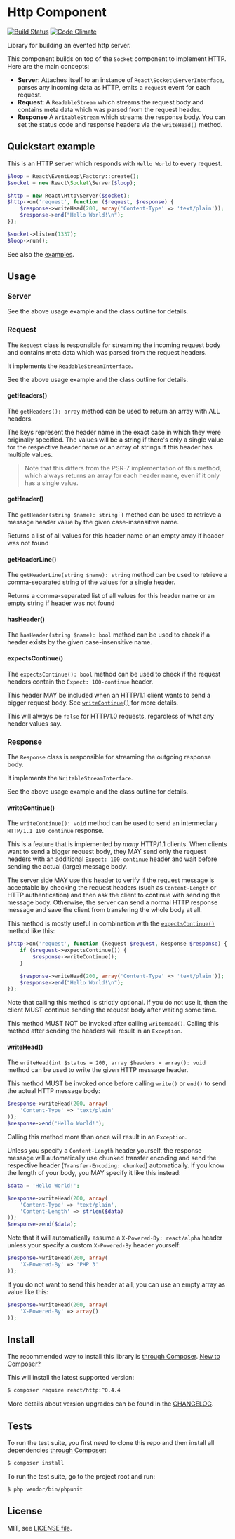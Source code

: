 # Http Component

[![Build Status](https://secure.travis-ci.org/reactphp/http.png?branch=master)](http://travis-ci.org/reactphp/http) [![Code Climate](https://codeclimate.com/github/reactphp/http/badges/gpa.svg)](https://codeclimate.com/github/reactphp/http)

Library for building an evented http server.

This component builds on top of the `Socket` component to implement HTTP. Here
are the main concepts:

* **Server**: Attaches itself to an instance of
  `React\Socket\ServerInterface`, parses any incoming data as HTTP, emits a
  `request` event for each request.
* **Request**: A `ReadableStream` which streams the request body and contains
  meta data which was parsed from the request header.
* **Response** A `WritableStream` which streams the response body. You can set
  the status code and response headers via the `writeHead()` method.


## Quickstart example

This is an HTTP server which responds with `Hello World` to every request.

```php
$loop = React\EventLoop\Factory::create();
$socket = new React\Socket\Server($loop);

$http = new React\Http\Server($socket);
$http->on('request', function ($request, $response) {
    $response->writeHead(200, array('Content-Type' => 'text/plain'));
    $response->end("Hello World!\n");
});

$socket->listen(1337);
$loop->run();
```

See also the [examples](examples).

## Usage

### Server

See the above usage example and the class outline for details.

### Request

The `Request` class is responsible for streaming the incoming request body
and contains meta data which was parsed from the request headers.

It implements the `ReadableStreamInterface`.

See the above usage example and the class outline for details.

#### getHeaders()

The `getHeaders(): array` method can be used to
return an array with ALL headers.

The keys represent the header name in the exact case in which they were
originally specified. The values will be a string if there's only a single
value for the respective header name or an array of strings if this header
has multiple values.

> Note that this differs from the PSR-7 implementation of this method,
which always returns an array for each header name, even if it only has a
single value.

#### getHeader()

The `getHeader(string $name): string[]` method can be used to
retrieve a message header value by the given case-insensitive name.

Returns a list of all values for this header name or an empty array if header was not found

#### getHeaderLine()

The `getHeaderLine(string $name): string` method can be used to
retrieve a comma-separated string of the values for a single header.

Returns a comma-separated list of all values for this header name or an empty string if header was not found

#### hasHeader()

The `hasHeader(string $name): bool` method can be used to
check if a header exists by the given case-insensitive name.

#### expectsContinue()

The `expectsContinue(): bool` method can be used to
check if the request headers contain the `Expect: 100-continue` header.

This header MAY be included when an HTTP/1.1 client wants to send a bigger
request body.
See [`writeContinue()`](#writecontinue) for more details.

This will always be `false` for HTTP/1.0 requests, regardless of what
any header values say.

### Response

The `Response` class is responsible for streaming the outgoing response body.

It implements the `WritableStreamInterface`.

See the above usage example and the class outline for details.

#### writeContinue()

The `writeContinue(): void` method can be used to
send an intermediary `HTTP/1.1 100 continue` response.

This is a feature that is implemented by *many* HTTP/1.1 clients.
When clients want to send a bigger request body, they MAY send only the request
headers with an additional `Expect: 100-continue` header and wait before
sending the actual (large) message body.

The server side MAY use this header to verify if the request message is
acceptable by checking the request headers (such as `Content-Length` or HTTP
authentication) and then ask the client to continue with sending the message body.
Otherwise, the server can send a normal HTTP response message and save the
client from transfering the whole body at all.

This method is mostly useful in combination with the
[`expectsContinue()`](#expectscontinue) method like this:

```php
$http->on('request', function (Request $request, Response $response) {
    if ($request->expectsContinue()) {
        $response->writeContinue();
    }

    $response->writeHead(200, array('Content-Type' => 'text/plain'));
    $response->end("Hello World!\n");
});
```

Note that calling this method is strictly optional.
If you do not use it, then the client MUST continue sending the request body
after waiting some time.

This method MUST NOT be invoked after calling `writeHead()`.
Calling this method after sending the headers will result in an `Exception`.

#### writeHead()

The `writeHead(int $status = 200, array $headers = array(): void` method can be used to
write the given HTTP message header.

This method MUST be invoked once before calling `write()` or `end()` to send
the actual HTTP message body:

```php
$response->writeHead(200, array(
    'Content-Type' => 'text/plain'
));
$response->end('Hello World!');
```

Calling this method more than once will result in an `Exception`.

Unless you specify a `Content-Length` header yourself, the response message
will automatically use chunked transfer encoding and send the respective header
(`Transfer-Encoding: chunked`) automatically. If you know the length of your
body, you MAY specify it like this instead:

```php
$data = 'Hello World!';

$response->writeHead(200, array(
    'Content-Type' => 'text/plain',
    'Content-Length' => strlen($data)
));
$response->end($data);
```

Note that it will automatically assume a `X-Powered-By: react/alpha` header
unless your specify a custom `X-Powered-By` header yourself:

```php
$response->writeHead(200, array(
    'X-Powered-By' => 'PHP 3'
));
```

If you do not want to send this header at all, you can use an empty array as
value like this:

```php
$response->writeHead(200, array(
    'X-Powered-By' => array()
));
```

## Install

The recommended way to install this library is [through Composer](http://getcomposer.org).
[New to Composer?](http://getcomposer.org/doc/00-intro.md)

This will install the latest supported version:

```bash
$ composer require react/http:^0.4.4
```

More details about version upgrades can be found in the [CHANGELOG](CHANGELOG.md).

## Tests

To run the test suite, you first need to clone this repo and then install all
dependencies [through Composer](http://getcomposer.org):

```bash
$ composer install
```

To run the test suite, go to the project root and run:

```bash
$ php vendor/bin/phpunit
```

## License

MIT, see [LICENSE file](LICENSE).
